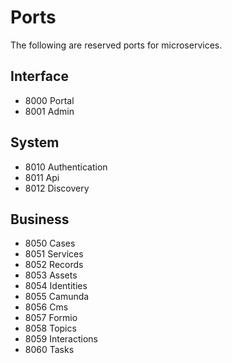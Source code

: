 # Ports

The following are reserved ports for microservices.

## Interface

- 8000 Portal
- 8001 Admin

## System

- 8010 Authentication
- 8011 Api
- 8012 Discovery

## Business

- 8050 Cases
- 8051 Services
- 8052 Records
- 8053 Assets
- 8054 Identities
- 8055 Camunda
- 8056 Cms
- 8057 Formio
- 8058 Topics
- 8059 Interactions
- 8060 Tasks
